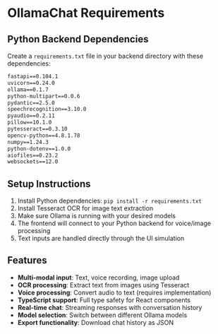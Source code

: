 # OllamaChat Requirements

## Python Backend Dependencies

Create a `requirements.txt` file in your backend directory with these dependencies:

```txt
fastapi==0.104.1
uvicorn==0.24.0
ollama==0.1.7
python-multipart==0.0.6
pydantic==2.5.0
speechrecognition==3.10.0
pyaudio==0.2.11
pillow==10.1.0
pytesseract==0.3.10
opencv-python==4.8.1.78
numpy==1.24.3
python-dotenv==1.0.0
aiofiles==0.23.2
websockets==12.0
```

## Setup Instructions

1. Install Python dependencies: `pip install -r requirements.txt`
2. Install Tesseract OCR for image text extraction
3. Make sure Ollama is running with your desired models
4. The frontend will connect to your Python backend for voice/image processing
5. Text inputs are handled directly through the UI simulation

## Features

- **Multi-modal input**: Text, voice recording, image upload
- **OCR processing**: Extract text from images using Tesseract
- **Voice processing**: Convert audio to text (requires implementation)
- **TypeScript support**: Full type safety for React components
- **Real-time chat**: Streaming responses with conversation history
- **Model selection**: Switch between different Ollama models
- **Export functionality**: Download chat history as JSON